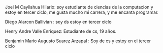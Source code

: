 Joel M Cayllahua Hilario: soy estudiante de ciencias de la computacion y estoy en tercer ciclo, me gusta mucho mi carrera, y me encanta programar. 

Diego Alarcon Ballivian : soy ds estoy en tercer ciclo

Henry Andre Valle Enriquez: Estudiante de cs, 19 años.

Benjamin Mario Augusto Suarez Arzapal : Soy de cs y estoy en el tercer ciclo

